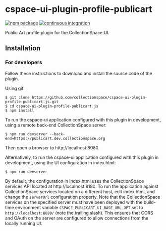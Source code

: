 # cspace-ui-plugin-profile-publicart

[![npm package](https://img.shields.io/npm/v/cspace-ui-plugin-profile-publicart.svg)](https://www.npmjs.com/package/cspace-ui-plugin-profile-publicart)
[![continuous integration](https://github.com/collectionspace/cspace-ui-plugin-profile-publicart.js/actions/workflows/ci-js.yml/badge.svg?branch=master&event=push)](https://github.com/collectionspace/cspace-ui-plugin-profile-publicart.js/actions/workflows/ci-js.yml)

Public Art profile plugin for the CollectionSpace UI.

## Installation

### For developers

Follow these instructions to download and install the source code of the plugin.

Using git:

```
$ git clone https://github.com/collectionspace/cspace-ui-plugin-profile-publicart.js.git
$ cd cspace-ui-plugin-profile-publicart.js
$ npm install
```

To run the cspace-ui application configured with this plugin in development, using a remote
back-end CollectionSpace server:

```
$ npm run devserver --back-end=https://publicart.dev.collectionspace.org
```

Then open a browser to http://localhost:8080.

Alternatively, to run the cspace-ui application configured with this plugin in development, using
the UI configuration in index.html:

```
$ npm run devserver
```

By default, the configuration in index.html uses the CollectionSpace services API located at
http://localhost:8180. To run the application against CollectionSpace services located on a
different host, edit index.html, and change the `serverUrl` configuration property. Note that the
CollectionSpace services on the specified server must have been deployed with the build-time
environment variable `CSPACE_PUBLICART_UI_BASE_URL_OPT` set to `http://localhost:8080/` (note the
trailing slash). This ensures that CORS and OAuth on the server are configured to allow connections
from the locally running UI.
